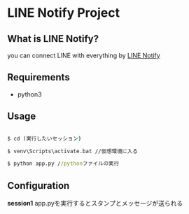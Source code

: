 # LINE Notify Project

## What is LINE Notify?

you can connect LINE with everything by [LINE Notify](https://notify-bot.line.me/ja/)

## Requirements

* python3

## Usage

```cmd

$ cd (実行したいセッション)

$ venv\Scripts\activate.bat //仮想環境に入る

$ python app.py //pythonファイルの実行

```

## Configuration

**session1**
app.pyを実行するとスタンプとメッセージが送られる
